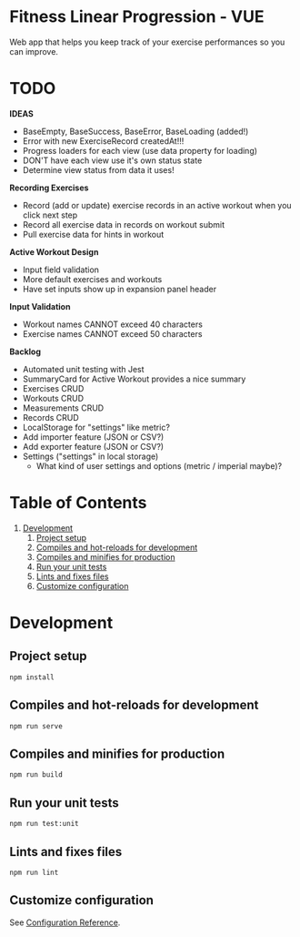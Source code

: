 # Fitness Linear Progression - VUE

Web app that helps you keep track of your exercise performances so you can improve.

# TODO

**IDEAS**
- BaseEmpty, BaseSuccess, BaseError, BaseLoading (added!)
- Error with new ExerciseRecord createdAt!!!
- Progress loaders for each view (use data property for loading)
- DON'T have each view use it's own status state
- Determine view status from data it uses!

**Recording Exercises**
- Record (add or update) exercise records in an active workout when you click next step
- Record all exercise data in records on workout submit
- Pull exercise data for hints in workout

**Active Workout Design**
- Input field validation
- More default exercises and workouts
- Have set inputs show up in expansion panel header

**Input Validation**
- Workout names CANNOT exceed 40 characters
- Exercise names CANNOT exceed 50 characters

**Backlog**
- Automated unit testing with Jest
- SummaryCard for Active Workout provides a nice summary
- Exercises CRUD
- Workouts CRUD
- Measurements CRUD
- Records CRUD
- LocalStorage for "settings" like metric?
- Add importer feature (JSON or CSV?)
- Add exporter feature (JSON or CSV?)
- Settings ("settings" in local storage)
    - What kind of user settings and options (metric / imperial maybe)?

# Table of Contents

1. [Development](#Development)
   1. [Project setup](#Project-setup)
   2. [Compiles and hot-reloads for development](#Compiles-and-hot-reloads-for-development)
   3. [Compiles and minifies for production](#Compiles-and-minifies-for-production)
   4. [Run your unit tests](#Run-your-unit-tests)
   5. [Lints and fixes files](#Lints-and-fixes-files)
   6. [Customize configuration](#Customize-configuration)

# Development

## Project setup

```
npm install
```

## Compiles and hot-reloads for development

```
npm run serve
```

## Compiles and minifies for production

```
npm run build
```

## Run your unit tests

```
npm run test:unit
```

## Lints and fixes files

```
npm run lint
```

## Customize configuration

See [Configuration Reference](https://cli.vuejs.org/config/).
